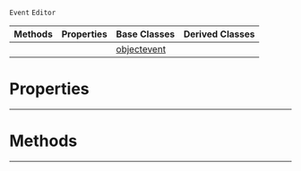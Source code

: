  `Event` `Editor`



|Methods|Properties|Base Classes|Derived Classes|
|---|---|---|---|
| | |[objectevent](https://github.com/ZilchEngine/ZilchDocs/blob/master/code_reference/class_reference/objectevent.markdown)| |


 #  Properties


---  
 #  Methods


---  
 

 